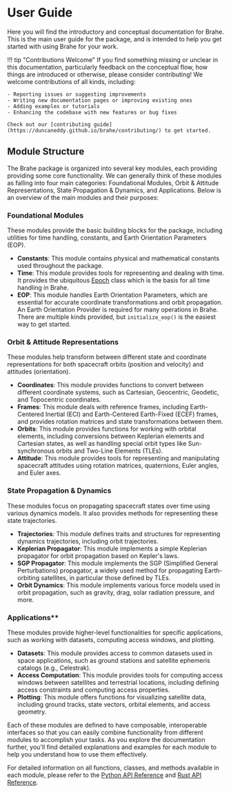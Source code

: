 # User Guide

Here you will find the introductory and conceptual documentation for Brahe. This is the main user guide for the package, and is intended to help you get started with using Brahe for your work.

!!! tip "Contributions Welcome"
    If you find something missing or unclear in this documentation, particularly feedback on the conceptual flow, how things are introduced or otherwise, please consider contributing! We welcome contributions of all kinds, including:

    - Reporting issues or suggesting improvements
    - Writing new documentation pages or improving existing ones
    - Adding examples or tutorials
    - Enhancing the codebase with new features or bug fixes

    Check out our [contributing guide](https://duncaneddy.github.io/brahe/contributing/) to get started.

## Module Structure

The Brahe package is organized into several key modules, each providing providing some core functionality. We can generally think of these modules as falling into four main categories: Foundational Modules, Orbit & Attitude Representations, State Propagation & Dynamics, and Applications. Below is an overview of the main modules and their purposes:

### Foundational Modules

These modules provide the basic building blocks for the package, including utilities for time handling, constants, and Earth Orientation Parameters (EOP).

- **Constants**: This module contains physical and mathematical constants used throughout the package.
- **Time**: This module provides tools for representing and dealing with time. It provides the ubiquitous [Epoch](../library_api/time/epoch.md) class which is the basis for all time handling in Brahe.
- **EOP**: This module handles Earth Orientation Parameters, which are essential for accurate coordinate transformations and orbit propagation. An Earth Orientation Provider is required for many operations in Brahe. There are multiple kinds provided, but `initialize_eop()` is the easiest way to get started.

### Orbit & Attitude Representations

These modules help transform between different state and coordinate representations for both spacecraft orbits (position and velocity) and attitudes (orientation).

- **Coordinates**: This module provides functions to convert between different coordinate systems, such as Cartesian, Geocentric, Geodetic, and Topocentric coordinates.
- **Frames**: This module deals with reference frames, including Earth-Centered Inertial (ECI) and Earth-Centered Earth-Fixed (ECEF) frames, and provides rotation matrices and state transformations between them.
- **Orbits**: This module provides functions for working with orbital elements, including conversions between Keplerian elements and Cartesian states, as well as handling special orbit types like Sun-synchronous orbits and Two-Line Elements (TLEs).
- **Attitude**: This module provides tools for representing and manipulating spacecraft attitudes using rotation matrices, quaternions, Euler angles, and Euler axes.

### State Propagation & Dynamics

These modules focus on propagating spacecraft states over time using various dynamics models. It also provides methods for representing these state trajectories.

- **Trajectories**: This module defines traits and structures for representing dynamics trajectories, including orbit trajectories.
- **Keplerian Propagator**: This module implements a simple Keplerian propagator for orbit propagation based on Kepler's laws.
- **SGP Propagator**: This module implements the SGP (Simplified General Perturbations) propagator, a widely used method for propagating Earth-orbiting satellites, in particular those defined by TLEs.
- **Orbit Dynamics**: This module implements various force models used in orbit propagation, such as gravity, drag, solar radiation pressure, and more.

### Applications**

These modules provide higher-level functionalities for specific applications, such as working with datasets, computing access windows, and plotting.

- **Datasets**: This module provides access to common datasets used in space applications, such as ground stations and satellite ephemeris catalogs (e.g., Celestrak).
- **Access Computation**: This module provides tools for computing access windows between satellites and terrestrial locations, including defining access constraints and computing access properties.
- **Plotting**: This module offers functions for visualizing satellite data, including ground tracks, state vectors, orbital elements, and access geometry.

Each of these modules are defined to have composable, interoperable interfaces so that you can easily combine functionality from different modules to accomplish your tasks. As you explore the documentation further, you'll find detailed explanations and examples for each module to help you understand how to use them effectively.

For detailed information on all functions, classes, and methods available in each module, please refer to the [Python API Reference](../library_api/) and [Rust API Reference](https://docs.rs/brahe).